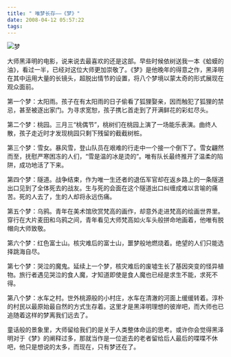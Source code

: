 ```yaml
---
title: " 唯梦长存——《梦》"
date: 2008-04-12 05:57:22
tags:
---
```


![梦](../../../images/2008/sss3.jpg) 

大师黑泽明的电影，说来说去最喜欢的还是这部。早些时候依树送我一本《蛤蟆的油》，看过一半，已经对这位大师更加崇敬了。《梦》是他晚年的得意之作，黑泽明在其中运用大量的长镜头，超脱出情节的设置，将八个梦境以蒙太奇的形式展现在观众面前。 

第一个梦：太阳雨。孩子在有太阳雨的日子偷看了狐狸娶亲，因而触犯了狐狸的禁忌，甚至被逐出家门。为寻求宽恕，孩子携匕首走到了开满鲜花的彩虹尽头。 

第二个梦：桃园。三月三“桃偶节”，桃树们在桃园上演了一场能乐表演。曲终人散，孩子走近时才发现桃园只剩下残留的截截树桩。 

第三个梦：雪女。暴风雪，登山队员在艰难的行走中一个接一个倒下了。雪女翩然而至，抚慰严寒困冻的人们，“雪是温的冰是烫的”。唯有队长最终推开了温柔的陷阱，成功地活了下来。 

第四个梦：隧道。战争结束，作为唯一生还者的退伍军官却在返乡路上的一条隧道出口见到了全体死去的战友。生与死的会面在这个隧道出口纠缠成难以言喻的痛苦。死的人去了，生的人却将永远伤痛。 

第五个梦：乌鸦。青年在美术馆欣赏梵高的画作，却意外走进梵高的绘画世界里。穿行在大片麦田和乌鸦之间，青年看见大师梵高如火车头般拼命地画着，他唯有脱帽向大师致敬。 

第六个梦：红色富士山。核灾难后的富士山，噩梦般地燃烧着。绝望的人们只能选择跳海自尽。 

第七个梦：哭泣的魔鬼。延续上一个梦，核灾难后的废墟生长了基因突变的怪异植物。旅行者遇见哭泣的食人魔，才知道即使是食人魔也已经是求生不能，求死不得。 

第八个梦：水车之村。世外桃源般的小村庄，水车在清澈的河面上缓缓转着。淳朴的村民以最原始最自然的方式生存着。这里才是黑泽明理想的彼岸吧，而大师也已追随着这样的梦离我们远去了。 

童话般的景象里，大师留给我们的是关于人类整体命运的思考。或许你会觉得黑泽明对于《梦》的阐释过多，那就当作是一位逝去的老者留给后人最后的喋喋不休吧，他只是想说的太多，而现在，只有梦还在了。
